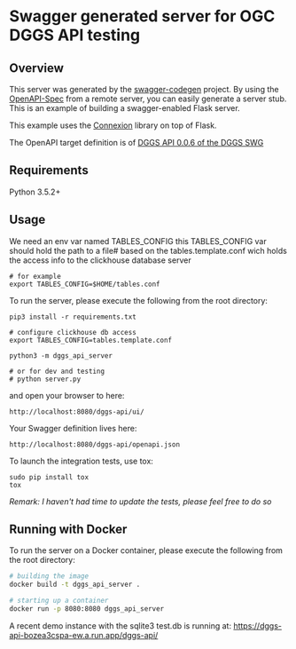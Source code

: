 # Swagger generated server for OGC DGGS API testing

## Overview

This server was generated by the [swagger-codegen](https://github.com/swagger-api/swagger-codegen) project. By using the
[OpenAPI-Spec](https://github.com/swagger-api/swagger-core/wiki) from a remote server, you can easily generate a server stub.  This
is an example of building a swagger-enabled Flask server.

This example uses the [Connexion](https://github.com/zalando/connexion) library on top of Flask.

The OpenAPI target definition is of [DGGS API 0.0.6 of the DGGS SWG](https://app.swaggerhub.com/apis/geofizzydrink/wip-ogc_api_dggs_zone_query_process_style/0.0.6)

## Requirements
Python 3.5.2+

## Usage

We need an env var named TABLES_CONFIG
this TABLES_CONFIG var should hold the path to a file# based on the
tables.template.conf wich holds the access info to the clickhouse database server

```
# for example
export TABLES_CONFIG=$HOME/tables.conf

```


To run the server, please execute the following from the root directory:

```
pip3 install -r requirements.txt

# configure clickhouse db access
export TABLES_CONFIG=tables.template.conf

python3 -m dggs_api_server

# or for dev and testing
# python server.py
```

and open your browser to here:

```
http://localhost:8080/dggs-api/ui/
```

Your Swagger definition lives here:

```
http://localhost:8080/dggs-api/openapi.json
```

To launch the integration tests, use tox:
```
sudo pip install tox
tox
```

*Remark: I haven't had time to update the tests, please feel free to do so*

## Running with Docker

To run the server on a Docker container, please execute the following from the root directory:

```bash
# building the image
docker build -t dggs_api_server .

# starting up a container
docker run -p 8080:8080 dggs_api_server
```

A recent demo instance with the sqlite3 test.db is running at: https://dggs-api-bozea3cspa-ew.a.run.app/dggs-api/

